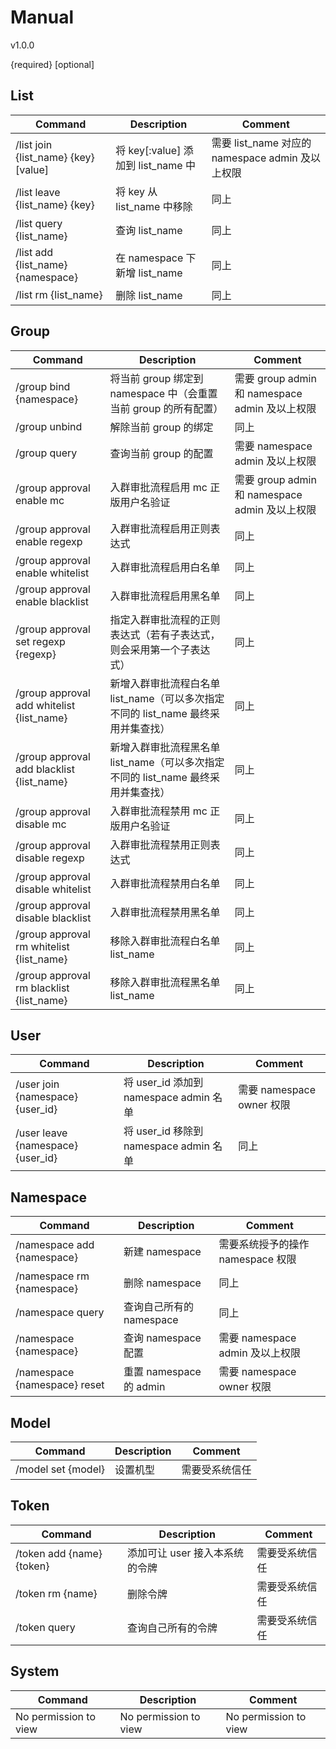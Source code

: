 # Manual

v1.0.0

{required} [optional]

## List

| Command                              | Description                        | Comment                                          |
| ------------------------------------ | ---------------------------------- | ------------------------------------------------ |
| /list join {list_name} {key} [value] | 将 key[:value] 添加到 list_name 中 | 需要 list_name 对应的 namespace admin 及以上权限 |
| /list leave {list_name} {key}        | 将 key 从 list_name 中移除         | 同上                                             |
| /list query {list_name}              | 查询 list_name                     | 同上                                             |
| /list add {list_name} {namespace}    | 在 namespace 下新增 list_name      | 同上                                             |
| /list rm {list_name}                 | 删除 list_name                     | 同上                                             |

## Group

| Command                                   | Description                                                  | Comment                                        |
| ----------------------------------------- | ------------------------------------------------------------ | ---------------------------------------------- |
| /group bind {namespace}                   | 将当前 group 绑定到 namespace 中（会重置当前 group 的所有配置） | 需要 group admin 和 namespace admin 及以上权限 |
| /group unbind                             | 解除当前 group 的绑定                                        | 同上                                           |
| /group query                              | 查询当前 group 的配置                                        | 需要 namespace admin 及以上权限                |
| /group approval enable mc                 | 入群审批流程启用 mc 正版用户名验证                           | 需要 group admin 和 namespace admin 及以上权限 |
| /group approval enable regexp             | 入群审批流程启用正则表达式                                   | 同上                                           |
| /group approval enable whitelist          | 入群审批流程启用白名单                                       | 同上                                           |
| /group approval enable blacklist          | 入群审批流程启用黑名单                                       | 同上                                           |
| /group approval set regexp {regexp}       | 指定入群审批流程的正则表达式（若有子表达式，则会采用第一个子表达式） | 同上                                           |
| /group approval add whitelist {list_name} | 新增入群审批流程白名单 list_name（可以多次指定不同的 list_name 最终采用并集查找） | 同上                                           |
| /group approval add blacklist {list_name} | 新增入群审批流程黑名单 list_name（可以多次指定不同的 list_name 最终采用并集查找） | 同上                                           |
| /group approval disable mc                | 入群审批流程禁用 mc 正版用户名验证                           | 同上                                           |
| /group approval disable regexp            | 入群审批流程禁用正则表达式                                   | 同上                                           |
| /group approval disable whitelist         | 入群审批流程禁用白名单                                       | 同上                                           |
| /group approval disable blacklist         | 入群审批流程禁用黑名单                                       | 同上                                           |
| /group approval rm whitelist {list_name}  | 移除入群审批流程白名单 list_name                             | 同上                                           |
| /group approval rm blacklist {list_name}  | 移除入群审批流程黑名单 list_name                             | 同上                                           |

## User

| Command                           | Description                            | Comment                   |
| --------------------------------- | -------------------------------------- | ------------------------- |
| /user join {namespace} {user_id}  | 将 user_id 添加到 namespace admin 名单 | 需要 namespace owner 权限 |
| /user leave {namespace} {user_id} | 将 user_id 移除到 namespace admin 名单 | 同上                      |

## Namespace

| Command                      | Description              | Comment                           |
| ---------------------------- | ------------------------ | --------------------------------- |
| /namespace add {namespace}   | 新建 namespace           | 需要系统授予的操作 namespace 权限 |
| /namespace rm {namespace}    | 删除 namespace           | 同上                              |
| /namespace query             | 查询自己所有的 namespace | 同上                              |
| /namespace {namespace}       | 查询 namespace 配置      | 需要 namespace admin 及以上权限   |
| /namespace {namespace} reset | 重置 namespace 的 admin  | 需要 namespace owner 权限         |

## Model

| Command            | Description | Comment        |
| ------------------ | ----------- | -------------- |
| /model set {model} | 设置机型    | 需要受系统信任 |

## Token

| Command                   | Description                    | Comment        |
| ------------------------- | ------------------------------ | -------------- |
| /token add {name} {token} | 添加可让 user 接入本系统的令牌 | 需要受系统信任 |
| /token rm {name}          | 删除令牌                       | 需要受系统信任 |
| /token query              | 查询自己所有的令牌             | 需要受系统信任 |

## System

| Command               | Description           | Comment               |
| --------------------- | --------------------- | --------------------- |
| No permission to view | No permission to view | No permission to view |

